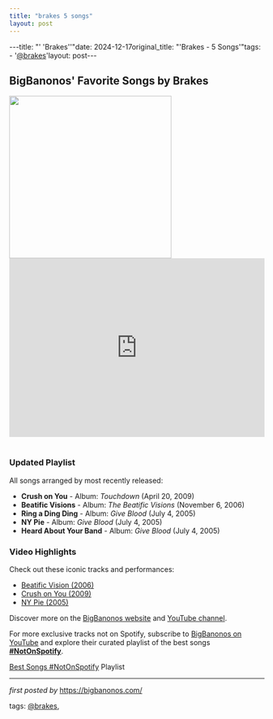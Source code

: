 ```yaml
---
title: "brakes 5 songs"
layout: post
---
```

---title: "' 'Brakes''"date: 2024-12-17original_title: "'Brakes - 5 Songs'"tags:  - '[@brakes](/tags/brakes/)'layout: post---<h2>BigBanonos' Favorite Songs by Brakes</h2><div><a href="https://i.scdn.co/image/ab67616d0000b273cdfd5b5a567df51988c4b6c6" ><img alt="" border="0" data-original-height="640" data-original-width="640" src="https://i.scdn.co/image/ab67616d0000b273cdfd5b5a567df51988c4b6c6" width="320" /></a></div> <div> <iframe allow="autoplay; clipboard-write; encrypted-media; fullscreen; picture-in-picture" allowfullscreen="" frameborder="0" height="352" loading="lazy" src="https://open.spotify.com/embed/playlist/5o4Jooev0ACb3tLo60jsUN?utm_source=generator" width="100%"></iframe></div><br /><h3>Updated Playlist</h3><p>All songs arranged by most recently released:</p> <ul> <li><strong>Crush on You</strong> - Album: <em>Touchdown</em> (April 20, 2009)</li> <li><strong>Beatific Visions</strong> - Album: <em>The Beatific Visions</em> (November 6, 2006)</li> <li><strong>Ring a Ding Ding</strong> - Album: <em>Give Blood</em> (July 4, 2005)</li> <li><strong>NY Pie</strong> - Album: <em>Give Blood</em> (July 4, 2005)</li> <li><strong>Heard About Your Band</strong> - Album: <em>Give Blood</em> (July 4, 2005)</li></ul> <h3>Video Highlights</h3><p>Check out these iconic tracks and performances:</p><ul> <li><a href="https://www.youtube.com/watch?v=BEATIFICVISION" target="_blank">Beatific Vision (2006)</a></li> <li><a href="https://www.youtube.com/watch?v=CRUSHONYOU" target="_blank">Crush on You (2009)</a></li> <li><a href="https://www.youtube.com/watch?v=MYPIE" target="_blank">NY Pie (2005)</a></li></ul> <p>Discover more on the <a href="https://bigbanonos.com/" target="_blank">BigBanonos website</a> and <a href="https://www.youtube.com/[@BigBanonos](/tags/BigBanonos/)" target="_blank">YouTube channel</a>.</p><!--Subscribe and Playlist Links--><div>    <p>For more exclusive tracks not on Spotify, subscribe to <a href="https://www.youtube.com/[@BigBanonos](/tags/BigBanonos/)" target="_blank">BigBanonos on YouTube</a> and explore their curated playlist of the best songs <strong>[#NotOnSpotify](/tags/NotOnSpotify/)</strong>.</p>    <p><a href="https://www.youtube.com/playlist?list=PLtuNtuTatqI0kFahUCbtbfenC_ET5O_tr" target="_blank">Best Songs [#NotOnSpotify](/tags/NotOnSpotify/) Playlist<br /></a></p></div><hr /><p><em>first posted by</em> <a href="https://bigbanonos.com/" rel="noopener" target="_new">https://bigbanonos.com/</a></p><p>tags: [@brakes](/tags/brakes/),</p>